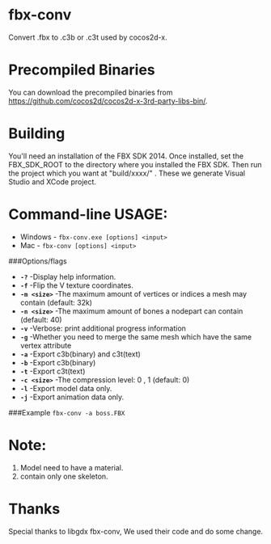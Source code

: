fbx-conv
========
Convert .fbx to .c3b or .c3t used by cocos2d-x.

Precompiled Binaries
====================
You can download the precompiled binaries from https://github.com/cocos2d/cocos2d-x-3rd-party-libs-bin/.

Building
========
You'll need an installation of the FBX SDK 2014. Once installed, set the
FBX_SDK_ROOT to the directory where you installed the FBX SDK. Then run the project which you want at "build/xxxx/"
. These we generate Visual Studio and XCode project.

Command-line USAGE:
========

*   Windows - `fbx-conv.exe [options] <input>`
*   Mac - `fbx-conv [options] <input>`

###Options/flags
*   **`-?`**				-Display help information.
*   **`-f`**				-Flip the V texture coordinates.
*   **`-m <size>`**			-The maximum amount of vertices or indices a mesh may contain (default: 32k)
*   **`-n <size>`**			-The maximum amount of bones a nodepart can contain (default: 40)
*   **`-v`**       			-Verbose: print additional progress information
*   **`-g`**       			-Whether you need to merge the same mesh which have the same vertex attribute
*   **`-a`**       			-Export c3b(binary) and c3t(text)
*   **`-b`**       			-Export c3b(binary)
*   **`-t`**       			-Export c3t(text)
*   **`-c <size>`**			-The compression level: 0 , 1 (default: 0)
*   **`-l`**       			-Export model data only.
*   **`-j`**       			-Export animation data only.

###Example
`fbx-conv -a boss.FBX`

Note:
========
1. Model need to have a material.
2. contain only one skeleton.

Thanks
========
Special thanks to libgdx fbx-conv, We used their code and do some change.


